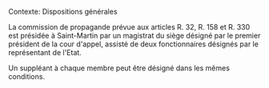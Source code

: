 Contexte: Dispositions générales

La commission de propagande prévue aux articles R. 32, R. 158 et R. 330 est présidée à Saint-Martin par un magistrat du siège désigné par le premier président de la cour d'appel, assisté de deux fonctionnaires désignés par le représentant de l'Etat.

Un suppléant à chaque membre peut être désigné dans les mêmes conditions.